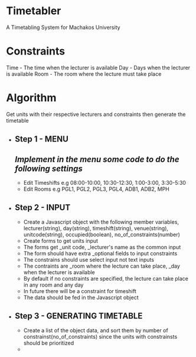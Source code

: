 # Timetabler
 A Timetabling System for Machakos University
# Constraints
Time - The time when the lecturer is available
Day - Days when the lecturer is available
Room - The room where the lecture must take place
# Algorithm
Get units with their respective lecturers and constraints then generate the timetable
- ## Step 1 - MENU
    ## _Implement in the menu some code to do the following settings_
    - Edit Timeshifts e.g 08:00-10:00, 10:30-12:30, 1:00-3:00, 3:30-5:30
    - Edit Rooms e.g PGL1, PGL2, PGL3, PGL4, ADB1, ADB2, MPH 
- ## Step 2 - INPUT
    - Create a Javascript object with the following member variables, lecturer(string), day(string), timeshift(string), venue(string), unitcode(string), occupied(boolean), no_of_constraints(number)
    - Create forms to get units input
    - The forms get _unit code, _lecturer's name as the common input
    - The form should have extra _optional fields to input constraints
    - The constrains should use select input not text inputs
    - The contraints are _room where the lecture can take place, _day when the lecturer is available
    - By default if no constraints are specified, the lecture can take place in any room and any day
    - In future there will be a constraint for timeshift
    - The data should be fed in the Javascript object
- ## Step 3 - GENERATING TIMETABLE
    - Create a list of the object data, and sort them by number of constrainst(no_of_constraints) since the units with constrainsts should be prioritized
    - 